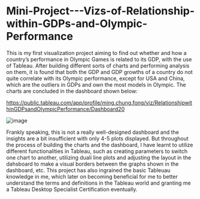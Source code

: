 # Mini-Project---Vizs-of-Relationship-within-GDPs-and-Olympic-Performance
This is my first visualization project aiming to find out whether and how a country’s performance in Olympic Games is related to its GDP, with the use of Tableau. After building different sorts of charts and performing analysis on them, it is found that both the GDP and GDP growths of a country do not quite correlate with its Olympic performance, except for USA and China, which are the outliers in GDPs and own the most models in Olympic. The charts are concluded in the dashboard shown below:

https://public.tableau.com/app/profile/ming.chung.fong/viz/RelationshipwithinGDPsandOlympicPerformance/Dashboard20

![image](https://github.com/user-attachments/assets/47efe9dc-c77e-416b-9291-9e0d7ad1a41a)

Frankly speaking, this is not a really well-designed dashboard and the insights are a bit insufficient with only 4-5 plots displayed. But throughout the process of building the charts and the dashboard, I have learnt to utilize different functionalities in Tableau, such as creating parameters to switch one chart to another, utilizing duali line plots and adjusting the layout in the dahsboard to make a visual borders between the graphs shown in the dashboard, etc. This project has also ingrained the basic Tableuau knowledge in me, which later on becoming beneficial for me to better understand the terms and definitions in the Tableau world and granting me a Tableau Desktop Specialist Certification eventually. 
